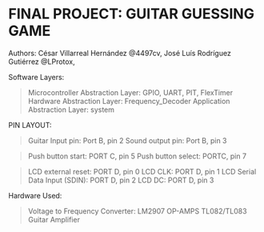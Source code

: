 ﻿# FINAL PROJECT: GUITAR GUESSING GAME
Authors: César Villarreal Hernández     @4497cv,
         José Luís Rodríguez Gutiérrez  @LProtox,

Software Layers:
> Microcontroller Abstraction Layer: GPIO, UART, PIT, FlexTimer
> Hardware Abstraction Layer: Frequency_Decoder
> Application Abstraction Layer: system

PIN LAYOUT:
> Guitar Input pin: Port B, pin 2
> Sound output pin: Port B, pin 3
	
> Push button start: PORT C, pin 5
> Push button select: PORTC, pin 7

> LCD external reset: PORT D, pin 0
> LCD CLK: PORT D, pin 1
> LCD Serial Data Input (SDIN): PORT D, pin 2
> LCD DC: PORT D, pin 3


Hardware Used:
> Voltage to Frequency Converter: LM2907
> OP-AMPS TL082/TL083
> Guitar Amplifier

